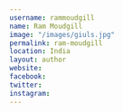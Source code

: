 ```yaml
---
username: rammoudgill
name: Ram Moudgill
image: "/images/giuls.jpg"
permalink: ram-moudgill
location: India
layout: author
website:
facebook:
twitter:
instagram:
---
```

